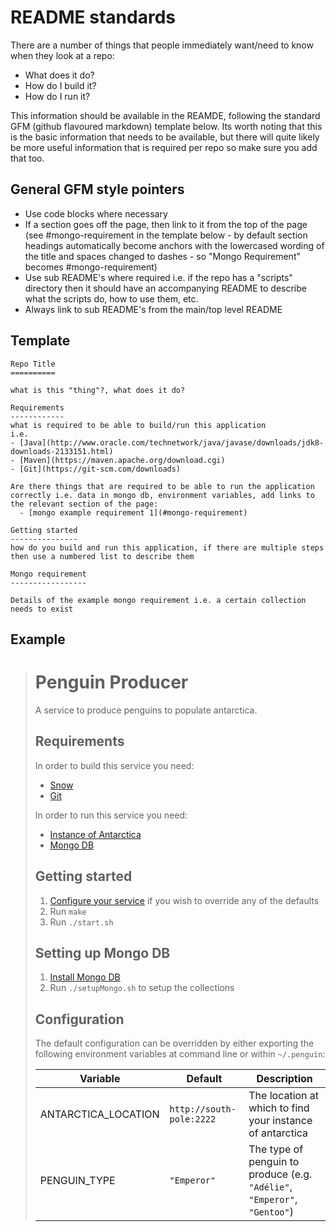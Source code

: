 README standards
================

There are a number of things that people immediately want/need to know when they look at a repo:
* What does it do?
* How do I build it?
* How do I run it?

This information should be available in the REAMDE, following the standard GFM (github flavoured markdown) template below.
Its worth noting that this is the basic information that needs to be available, but there will quite likely be more useful information that is required per repo so make sure you add that too.

General GFM style pointers
--------------------------

* Use code blocks where necessary
* If a section goes off the page, then link to it from the top of the page (see #mongo-requirement in the template below - by default section headings automatically become anchors with the lowercased wording of the title and spaces changed to dashes - so "Mongo Requirement" becomes #mongo-requirement)
* Use sub README's where required i.e. if the repo has a "scripts" directory then it should have an accompanying README to describe what the scripts do, how to use them, etc.
* Always link to sub README's from the main/top level README

Template
--------

```
Repo Title
==========

what is this "thing"?, what does it do?

Requirements
------------
what is required to be able to build/run this application
i.e.
- [Java](http://www.oracle.com/technetwork/java/javase/downloads/jdk8-downloads-2133151.html)
- [Maven](https://maven.apache.org/download.cgi)
- [Git](https://git-scm.com/downloads)

Are there things that are required to be able to run the application correctly i.e. data in mongo db, environment variables, add links to the relevant section of the page:
  - [mongo example requirement 1](#mongo-requirement)

Getting started
---------------
how do you build and run this application, if there are multiple steps then use a numbered list to describe them

Mongo requirement
-----------------

Details of the example mongo requirement i.e. a certain collection needs to exist
```

Example
-------

> Penguin Producer
> ================
>
> A service to produce penguins to populate antarctica.
>
> Requirements
> ------------
>
> In order to build this service you need:
> * [Snow](https://en.wikipedia.org/wiki/Snow)
> * [Git](https://www.git-scm.com/downloads)
>
> In order to run this service you need:
> * [Instance of Antarctica](https://github.com/companieshouse/antarctica)
> * [Mongo DB](#setting-up-mongo-db)
>
> Getting started
> ---------------
>
> 1. [Configure your service](#configuration) if you wish to override any of the defaults
> 2. Run `make`
> 3. Run `./start.sh`
>
> Setting up Mongo DB
> -------------------
>
> 1. [Install Mongo DB](https://docs.mongodb.com/manual/administration/install-community/)
> 2. Run `./setupMongo.sh` to setup the collections
>
> Configuration
> -------------
>
> The default configuration can be overridden by either exporting the following environment variables
> at command line or within `~/.penguin`:
>
> Variable            | Default                 |Description
> --------------------|-------------------------|--------------
> ANTARCTICA_LOCATION |`http://south-pole:2222` |The location at which to find your instance of antarctica
> PENGUIN_TYPE        |`"Emperor"`              |The type of penguin to produce (e.g. `"Adélie"`, `"Emperor"`, `"Gentoo"`)
>

